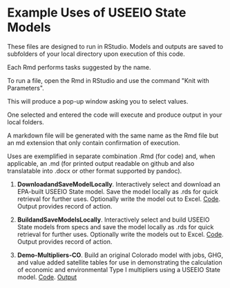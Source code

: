 # Example Uses of USEEIO State Models

These files are designed to run in RStudio. 
Models and outputs are saved to subfolders of your local directory upon execution of this code.

Each Rmd performs tasks suggested by the name.

To run a file, open the Rmd in RStudio and use the command "Knit with Parameters".

This will produce a pop-up window asking you to select values. 

One selected and entered the code will execute and produce output in your local folders.

A markdown file will be generated with the same name as the Rmd file but an md extension that only contain confirmation of execution.

Uses are exemplified in separate combination .Rmd (for code) and, when applicable, an .md (for printed output readable on github and also translatable into .docx or other format supported by pandoc). 

1. **DownloadandSaveModelLocally**. Interactively select and download an EPA-built USEEIO State model. Save the model locally as .rds for quick retrieval for further uses. Optionally write the model out to Excel. [Code](DownloadandSaveModelLocally.Rmd). Output provides record of action.  

2. **BuildandSaveModelsLocally**. Interactively select and build USEEIO State models from specs and save the model locally as .rds for quick retrieval for further uses. Optionally write the models out to Excel. [Code](BuildandSaveModelsLocally.Rmd). Output provides record of action.

3. **Demo-Multipliers-CO**. Build an original Colorado model with jobs, GHG, and value added satellite tables for use in demonstrating the calculation of economic and environmental Type I multipliers using a USEEIO State model. [Code](Demo-Multipliers-CO.Rmd).  [Output](Demo-Multipliers-CO.md)  
